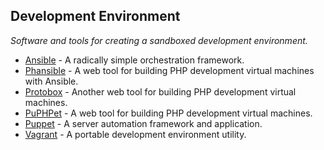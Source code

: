## Development Environment
*Software and tools for creating a sandboxed development environment.*
* [Ansible](http://www.ansibleworks.com/) - A radically simple orchestration framework.
* [Phansible](http://phansible.com/) - A web tool for building PHP development virtual machines with Ansible.
* [Protobox](http://getprotobox.com/) - Another web tool for building PHP development virtual machines.
* [PuPHPet](https://puphpet.com/) - A web tool for building PHP development virtual machines.
* [Puppet](http://puppetlabs.com/) - A server automation framework and application.
* [Vagrant](http://www.vagrantup.com/) - A portable development environment utility.

